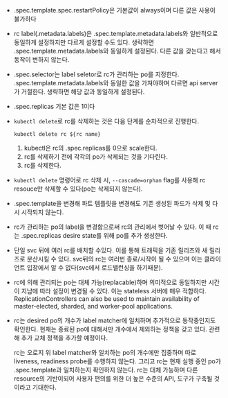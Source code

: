 - .spec.template.spec.restartPolicy은 기본값이 always이며 다른 값은 사용이 불가하다
- rc label(.metadata.labels)은 .spec.template.metadata.labels와 일반적으로 동일하게 설정하지만 다르게 설정할 수도 있다. 생략하면 .spec.template.metadata.labels와 동일하게 설정된다. 다른 값을 갖는다고 해서 동작이 변하지 않는다.
- .spec.selector는 label seletor로 rc가 관리하는 po를 지정한다. .spec.template.metadata.labels와 동일한 값을 가져야하며 다르면 api server가 거절한다. 생략하면 해당 값과 동일하게 설정된다.
- .spec.replicas 기본 값은 1이다
- `kubectl delete`로 rc를 삭제하는 것은 다음 단계를 순차적으로 진행한다.
  ```
  kubectl delete rc ${rc name}
  ```

  1. kubectl은 rc의 .spec.replicas를 0으로 scale한다.
  2. rc를 삭제하기 전에 각각의 po가 삭제되는 것을 기다린다.
  3. rc를 삭제한다.

- `kubectl delete` 명령어로 rc 삭제 시, `--cascade=orphan` flag를 사용해 rc resouce만 삭제할 수 있다(po는 삭제되지 않는다).
- .spec.template을 변경해 파트 템플릿을 변경해도 기존 생성된 파드가 삭제 및 다시 시작되지 않는다.
- rc가 관리하는 po의 label을 변경함으로써 rc의 관리에서 벗어날 수 있다. 이 때 rc는 .spec.replicas desire state를 위해 po를 추가 생성한다.
- 단일 svc 뒤에 여러 rc를 배치할 수있다. 이를 통해 트래픽을 기존 릴리즈와 새 릴리즈로 분산시킬 수 있다. svc뒤의 rc는 여러번 종료/시작이 될 수 있으며 이는 클라이언트 입장에서 알 수 없다(svc에서 로드밸런싱을 하기때문).
- rc에 의해 관리되는 po는 대체 가능(replacable)하며 의미적으로 동일하지만 시간이 지남에 따라 설정이 변경될 수 있다. 이는 stateless 서버에 매우 적합하다. ReplicationControllers can also be used to maintain availability of master-elected, sharded, and worker-pool applications.
- rc는 desired po의 개수가 label matcher에 일치하며 추가적으로 동작중인지도 확인한다. 현재는 종료된 po에 대해서만 개수에서 제외하는 정책을 갖고 있다. 관련해 추가 교체 정책을 추가할 예정이다.

  rc는 오로지 위 label matcher와 일치하는 po의 개수에만 집중하며 따로 liveness, readiness probe를 수행하지 않는다. 그리고 rc는 현재 실행 중인 po가 .spec.template과 일치하는지 확인하지 않는다. rc는 대체 가능하며 다른 resource의 기반이되어 사용자 편의를 위한 더 높은 수준의 API, 도구가 구축될 것이라고 기대한다.